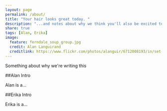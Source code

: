 ```yaml
---
layout: page
permalink: /about/
title: "Your hair looks great today. "
description: "...and notes about why we think you'll also be excited to cook while traveling"
share: true
tags: [Alan, Erika]
image:
  feature: ferndale_soup_group.jpg
  credit: Alan Languirand
  creditlink: https://www.flickr.com/photos/alanguir/6712008193/in/set-72157628905208033
---
```


Something about why we're writing this

##Alan Intro

Alan is a...

##Erika Intro

Erika is a...
